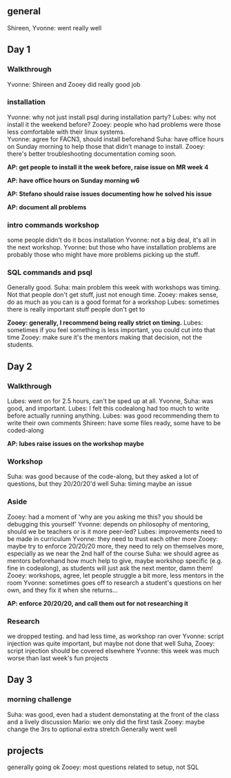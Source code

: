 ## general
Shireen, Yvonne: went really well

## Day 1

### Walkthrough
Yvonne: Shireen and Zooey did really good job

### installation
Yvonne: why not just install psql during installation party?
Lubes: why not install it the weekend before?
Zooey: people who had problems were those less comfortable with their linux systems.\
Yvonne: agree for FACN3, should install beforehand
Suha: have office hours on Sunday morning to help those that didn't manage to install.
Zooey: there's better troubleshooting documentation coming soon.

**AP: get people to install it the week before, raise issue on MR week 4**

**AP: have office hours on Sunday morning w6**

**AP: Stefano should raise issues documenting how he solved his issue**

**AP: document all problems**

### intro commands workshop
some people didn't do it bcos installation
Yvonne: not a big deal, it's all in the next workshop.
Yvonne: but those who have installation problems are probably those who might have more problems picking up the stuff.

### SQL commands and psql
Generally good.
Suha: main problem this week with workshops was timing. Not that people don't get stuff, just not enough time.
Zooey: makes sense, do as much as you can is a good format for a workshop
Lubes: sometimes there is really important stuff people don't get to

**Zooey: generally, I recommend being really strict on timing.**
Lubes: sometimes if you feel something is less important, you could cut into that time
Zooey: make sure it's the mentors making that decision, not the students.

## Day 2

### Walkthrough
Lubes: went on for 2.5 hours, can't be sped up at all.
Yvonne, Suha: was good, and important.
Lubes: I felt this codealong had too much to write before actually running anything.
Lubes: was good recommending them to write their own comments
Shireen: have some files ready, some have to be coded-along

**AP: lubes raise issues on the workshop maybe**

### Workshop
Suha: was good because of the code-along, but they asked a lot of questions, but they 20/20/20'd well
Suha: timing maybe an issue

### Aside 
Zooey: had a moment of 'why are you asking me this? you should be debugging this yourself'
Yvonne: depends on philosophy of mentoring, should we be teachers or is it more peer-led?
Lubes: improvements need to be made in curriculum
Yvonne: they need to trust each other more
Zooey: maybe try to enforce 20/20/20 more, they need to rely on themselves more, especially as we near the 2nd half of the course
Suha: we should agree as mentors beforehand how much help to give, maybe workshop specific (e.g. fine in codealong), as students will just ask the next mentor, damn them!
Zooey: workshops, agree, let people struggle a bit more, less mentors in the room
Yvonne: sometimes goes off to research a student's questions on her own, and they fix it when she returns...

**AP: enforce 20/20/20, and call them out for not researching it**

### Research
we dropped testing.
and had less time, as workshop ran over
Yvonne: script injection was quite important, but maybe not done that well
Suha, Zooey: script injection should be covered elsewhere
Yvonne: this week was much worse than last week's fun projects

## Day 3

### morning challenge
Suha: was good, even had a student demonstating at the front of the class and a lively discussion
Mario: we only did the first task
Zooey: maybe change the 3rs to optional extra stretch
Generally went well

## projects
generally going ok
Zooey: most questions related to setup, not SQL

